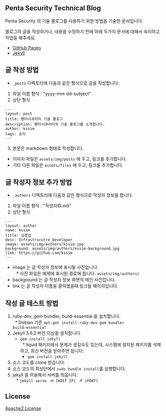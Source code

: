 ## Penta Security Technical Blog
Penta Security 의 기술 블로그를 사용하기 위한 방법을 기술한 문서입니다.

블로그의 글을 작성하거나, 내용을 수정하기 전에 아래 두가지 문서에 대해서 숙지하고 작업을 해주세요.

* [GitHub Pages](https://pages.github.com/)
* [Jekyll](https://jekyllrb.com/)


## 글 작성 방법
* <code>_posts</code> 디렉토리에 다음과 같은 형식으로 글을 작성합니다.
1. 파일 이름 형식 : "yyyy-mm-dd-subject"
2. 상단 형식
```
---
layout: post
title: 펜타시큐리티 기술 블로그
description: 펜타시큐리티의 기술 블로그를 소개합니다.
author: kssim
tags: 공지
---
```
3. 본문은 markdown 형태로 작성합니다.
* 이미지 파일은 <code>assets/img/posts</code> 에 두고, 링크를 추가합니다.
* 기타 다른 파일은 <code>assets/files</code> 에 두고, 링크를 추가합니다.


## 글 작성자 정보 추가 방법
* <code>_authors</code> 디렉토리에 다음과 같은 형식으로 작성자 정보를 합니다.
1. 파일 이름 형식 : "작성자ID.md"
2. 상단 형식
```
---
layout: author
name: kssim
title: 심경섭
desc: Infrastrucutre Developer
image: assets/img/authors/kssim.jpg
background: assets/img/authors/kssim-background.jpg
link: https://github.com/kssim
---
```
* image 는 글 작성자 정보에 표시될 사진입니다.  
    * 사진 파일은 예제에 표시된 경로에 둡니다. <code>assets/img/authors/</code>
* background 는 글 작성자 정보 화면의 메인 사진입니다.
* link 는 글 작성자 이름을 클릭했을때 링크될 페이지입니다.


## 작성 글 테스트 방법
1. ruby-dev, gem bundler, build-essential 을 설치합니다.  
   * Debian 기준 <code>apt-get install ruby-dev gem bundler build-essential</code>  
2. Jekyll 3.6.2 버전 이상을 설치합니다.  
   * <code>gem install jekyll</code>  
   * liquid 패키지에서 문제가 생길수도 있는데, 시스템에 설치된 패키지를 삭제하고, 최신 버전을 받아주면 됩니다.
       * <code>gem install jekyll</code>
3. 소스 코드를 clone 받습니다.
4. 소스 코드의 최상단에서 <code>sudo bundle install</code>를 실행합니다.
5. jekyll 을 이용해서 서버를 띄웁니다.  
    * <code>jekyll serve -H [HOST IP] -P [PORT]</code>




## License
[Apache2 License](https://github.com/pentasecurity/pentasecurity.github.io/blob/master/README.md)
